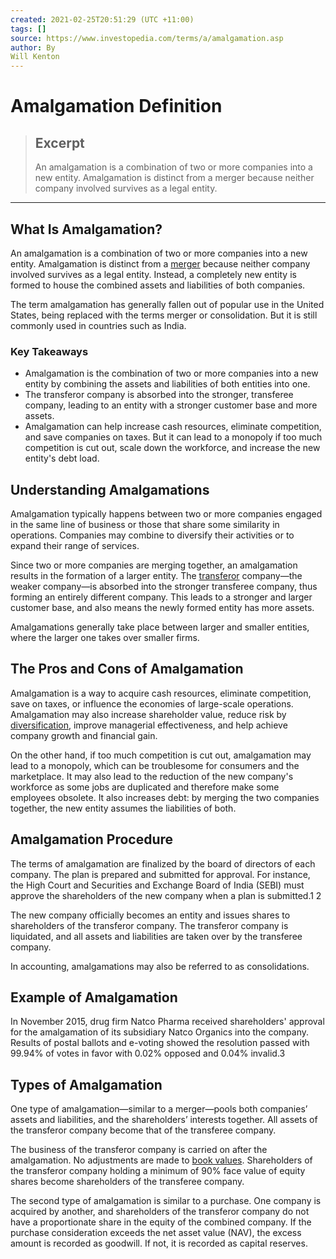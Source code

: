 ```yaml
---
created: 2021-02-25T20:51:29 (UTC +11:00)
tags: []
source: https://www.investopedia.com/terms/a/amalgamation.asp
author: By
Will Kenton
---
```


# Amalgamation Definition

> ## Excerpt
> An amalgamation is a combination of two or more companies into a new entity. Amalgamation is distinct from a merger because neither company involved survives as a legal entity.

---
## What Is Amalgamation?

An amalgamation is a combination of two or more companies into a new entity. Amalgamation is distinct from a [merger](https://www.investopedia.com/terms/m/merger.asp) because neither company involved survives as a legal entity. Instead, a completely new entity is formed to house the combined assets and liabilities of both companies.

The term amalgamation has generally fallen out of popular use in the United States, being replaced with the terms merger or consolidation. But it is still commonly used in countries such as India.

### Key Takeaways

-   Amalgamation is the combination of two or more companies into a new entity by combining the assets and liabilities of both entities into one.
-   The transferor company is absorbed into the stronger, transferee company, leading to an entity with a stronger customer base and more assets.
-   Amalgamation can help increase cash resources, eliminate competition, and save companies on taxes. But it can lead to a monopoly if too much competition is cut out, scale down the workforce, and increase the new entity's debt load.

## Understanding Amalgamations

Amalgamation typically happens between two or more companies engaged in the same line of business or those that share some similarity in operations. Companies may combine to diversify their activities or to expand their range of services.

Since two or more companies are merging together, an amalgamation results in the formation of a larger entity. The [transferor](https://www.investopedia.com/terms/t/transferor.asp) company—the weaker company—is absorbed into the stronger transferee company, thus forming an entirely different company. This leads to a stronger and larger customer base, and also means the newly formed entity has more assets.

Amalgamations generally take place between larger and smaller entities, where the larger one takes over smaller firms.

## The Pros and Cons of Amalgamation

Amalgamation is a way to acquire cash resources, eliminate competition, save on taxes, or influence the economies of large-scale operations. Amalgamation may also increase shareholder value, reduce risk by [diversification](https://www.investopedia.com/terms/d/diversification.asp), improve managerial effectiveness, and help achieve company growth and financial gain.

On the other hand, if too much competition is cut out, amalgamation may lead to a monopoly, which can be troublesome for consumers and the marketplace. It may also lead to the reduction of the new company's workforce as some jobs are duplicated and therefore make some employees obsolete. It also increases debt: by merging the two companies together, the new entity assumes the liabilities of both.

## Amalgamation Procedure

The terms of amalgamation are finalized by the board of directors of each company. The plan is prepared and submitted for approval. For instance, the High Court and Securities and Exchange Board of India (SEBI) must approve the shareholders of the new company when a plan is submitted.1 2

The new company officially becomes an entity and issues shares to shareholders of the transferor company. The transferor company is liquidated, and all assets and liabilities are taken over by the transferee company.

In accounting, amalgamations may also be referred to as consolidations.

## Example of Amalgamation

In November 2015, drug firm Natco Pharma received shareholders' approval for the amalgamation of its subsidiary Natco Organics into the company. Results of postal ballots and e-voting showed the resolution passed with 99.94% of votes in favor with 0.02% opposed and 0.04% invalid.3

## Types of Amalgamation

One type of amalgamation—similar to a merger—pools both companies’ assets and liabilities, and the shareholders’ interests together. All assets of the transferor company become that of the transferee company.

The business of the transferor company is carried on after the amalgamation. No adjustments are made to [book values](https://www.investopedia.com/terms/b/bookvalue.asp). Shareholders of the transferor company holding a minimum of 90% face value of equity shares become shareholders of the transferee company.

The second type of amalgamation is similar to a purchase. One company is acquired by another, and shareholders of the transferor company do not have a proportionate share in the equity of the combined company. If the purchase consideration exceeds the net asset value (NAV), the excess amount is recorded as goodwill. If not, it is recorded as capital reserves.
